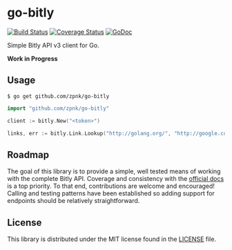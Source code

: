 # go-bitly

[![Build Status](https://travis-ci.org/zpnk/go-bitly.svg?branch=master)](https://travis-ci.org/zpnk/go-bitly)
[![Coverage Status](https://coveralls.io/repos/github/zpnk/go-bitly/badge.svg?branch=master)](https://coveralls.io/github/zpnk/go-bitly?branch=master)
[![GoDoc](https://godoc.org/github.com/zpnk/go-bitly/bitly?status.svg)](https://godoc.org/github.com/zpnk/go-bitly/bitly)

Simple Bitly API v3 client for Go.

**Work in Progress**

## Usage

```
$ go get github.com/zpnk/go-bitly
```

```go
import "github.com/zpnk/go-bitly"

client := bitly.New("<token>")

links, err := bitly.Link.Lookup("http://golang.org/", "http://google.com/")
```

## Roadmap

The goal of this library is to provide a simple, well tested means of working
with the complete Bitly API. Coverage and consistency with the [official docs](https://dev.bitly.com/api.html)
is a top priority. To that end, contributions are welcome and encouraged!
Calling and testing patterns have been established so adding support for endpoints
should be relatively straightforward.

## License

This library is distributed under the MIT license found in the [LICENSE](./LICENSE)
file.
